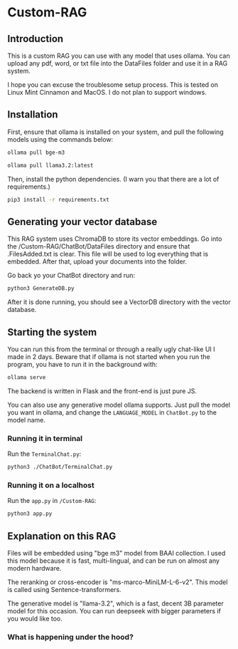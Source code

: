 # Custom-RAG

## Introduction

This is a custom RAG you can use with any model that uses ollama. You can upload any pdf, word, or txt file into the DataFiles folder and use it in a RAG system.

I hope you can excuse the troublesome setup process. This is tested on Linux Mint Cinnamon and MacOS. I do not plan to support windows.

## Installation

First, ensure that ollama is installed on your system, and pull the following models using the commands below:

```sh
ollama pull bge-m3
```

```sh
ollama pull llama3.2:latest
```

Then, install the python dependencies. (I warn you that there are a lot of requirements.)

```sh
pip3 install -r requirements.txt
```

## Generating your vector database

This RAG system uses ChromaDB to store its vector embeddings. Go into the /Custom-RAG/ChatBot/DataFiles directory and ensure that .FilesAdded.txt is clear. This file will be used to log everything that is embedded. After that, upload your documents into the folder.

Go back yo your ChatBot directory and run:

```sh
python3 GenerateDB.py
```

After it is done running, you should see a VectorDB directory with the vector database.

## Starting the system

You can run this from the terminal or through a really ugly chat-like UI I made in 2 days. Beware that if ollama is not started when you run the program, you have to run it in the background with:

```sh
ollama serve
```

The backend is written in Flask and the front-end is just pure JS.

You can also use any generative model ollama supports. Just pull the model you want in ollama, and change the `LANGUAGE_MODEL` in `ChatBot.py` to the model name.

### Running it in terminal

Run the `TerminalChat.py`:

```sh
python3 ./ChatBot/TerminalChat.py
```

### Running it on a localhost

Run the `app.py` in `/Custom-RAG`:

```sh
python3 app.py
```

## Explanation on this RAG

Files will be embedded using "bge m3" model from BAAI collection. I used this model because it is fast, multi-lingual, and can be run on almost any modern hardware.

The reranking or cross-encoder is "ms-marco-MiniLM-L-6-v2". This model is called using Sentence-transformers.

The generative model is "llama-3.2", which is a fast, decent 3B parameter model for this occasion. You can run deepseek with bigger parameters if you would like too.

### What is happening under the hood?

